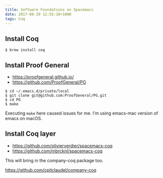 ```yaml
---
title: Software Foundations on Spacemacs
date: 2017-08-20 12:55:18+1000
tags: Coq
---
```


## Install Coq

```shell-session
$ brew install coq
```

## Install Proof General

- https://proofgeneral.github.io/
- https://github.com/ProofGeneral/PG

```shell-session
$ cd ~/.emacs.d/private/local
$ git clone git@github.com:ProofGeneral/PG.git
$ cd PG
$ make
```

Executing `make` here caused issues for me. I'm using emacs-mac version of emacs
on macOS.

## Install Coq layer

- https://github.com/olivierverdier/spacemacs-coq
- https://github.com/mbrcknl/spacemacs-coq

This will bring in the company-coq package too.

https://github.com/cpitclaudel/company-coq
